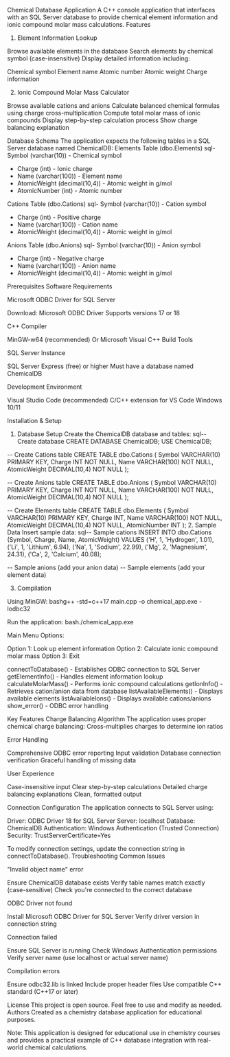 Chemical Database Application
A C++ console application that interfaces with an SQL Server database to provide chemical element information and ionic compound molar mass calculations.
Features
1. Element Information Lookup

Browse available elements in the database
Search elements by chemical symbol (case-insensitive)
Display detailed information including:

Chemical symbol
Element name
Atomic number
Atomic weight
Charge information



2. Ionic Compound Molar Mass Calculator

Browse available cations and anions
Calculate balanced chemical formulas using charge cross-multiplication
Compute total molar mass of ionic compounds
Display step-by-step calculation process
Show charge balancing explanation

Database Schema
The application expects the following tables in a SQL Server database named ChemicalDB:
Elements Table (dbo.Elements)
sql- Symbol (varchar(10)) - Chemical symbol
- Charge (int) - Ionic charge
- Name (varchar(100)) - Element name
- AtomicWeight (decimal(10,4)) - Atomic weight in g/mol
- AtomicNumber (int) - Atomic number
  
Cations Table (dbo.Cations)
sql- Symbol (varchar(10)) - Cation symbol
- Charge (int) - Positive charge
- Name (varchar(100)) - Cation name
- AtomicWeight (decimal(10,4)) - Atomic weight in g/mol
  
Anions Table (dbo.Anions)
sql- Symbol (varchar(10)) - Anion symbol
- Charge (int) - Negative charge
- Name (varchar(100)) - Anion name
- AtomicWeight (decimal(10,4)) - Atomic weight in g/mol
  
Prerequisites
Software Requirements

Microsoft ODBC Driver for SQL Server

Download: Microsoft ODBC Driver
Supports versions 17 or 18


C++ Compiler

MinGW-w64 (recommended)
Or Microsoft Visual C++ Build Tools


SQL Server Instance

SQL Server Express (free) or higher
Must have a database named ChemicalDB



Development Environment

Visual Studio Code (recommended)
C/C++ extension for VS Code
Windows 10/11

Installation & Setup
1. Database Setup
Create the ChemicalDB database and tables:
sql-- Create database
CREATE DATABASE ChemicalDB;
USE ChemicalDB;

-- Create Cations table
CREATE TABLE dbo.Cations (
    Symbol VARCHAR(10) PRIMARY KEY,
    Charge INT NOT NULL,
    Name VARCHAR(100) NOT NULL,
    AtomicWeight DECIMAL(10,4) NOT NULL
);

-- Create Anions table
CREATE TABLE dbo.Anions (
    Symbol VARCHAR(10) PRIMARY KEY,
    Charge INT NOT NULL,
    Name VARCHAR(100) NOT NULL,
    AtomicWeight DECIMAL(10,4) NOT NULL
);

-- Create Elements table
CREATE TABLE dbo.Elements (
    Symbol VARCHAR(10) PRIMARY KEY,
    Charge INT,
    Name VARCHAR(100) NOT NULL,
    AtomicWeight DECIMAL(10,4) NOT NULL,
    AtomicNumber INT
);
2. Sample Data
Insert sample data:
sql-- Sample cations
INSERT INTO dbo.Cations (Symbol, Charge, Name, AtomicWeight)
VALUES 
('H', 1, 'Hydrogen', 1.01),
('Li', 1, 'Lithium', 6.94),
('Na', 1, 'Sodium', 22.99),
('Mg', 2, 'Magnesium', 24.31),
('Ca', 2, 'Calcium', 40.08);

-- Sample anions (add your anion data)
-- Sample elements (add your element data)

3. Compilation
   
Using MinGW:
bashg++ -std=c++17 main.cpp -o chemical_app.exe -lodbc32


Run the application:
bash./chemical_app.exe

Main Menu Options:

Option 1: Look up element information
Option 2: Calculate ionic compound molar mass
Option 3: Exit


connectToDatabase() - Establishes ODBC connection to SQL Server
getElementInfo() - Handles element information lookup
calculateMolarMass() - Performs ionic compound calculations
getIonInfo() - Retrieves cation/anion data from database
listAvailableElements() - Displays available elements
listAvailableIons() - Displays available cations/anions
show_error() - ODBC error handling

Key Features
Charge Balancing Algorithm
The application uses proper chemical charge balancing:
Cross-multiplies charges to determine ion ratios

Error Handling

Comprehensive ODBC error reporting
Input validation
Database connection verification
Graceful handling of missing data

User Experience

Case-insensitive input
Clear step-by-step calculations
Detailed charge balancing explanations
Clean, formatted output

Connection Configuration
The application connects to SQL Server using:

Driver: ODBC Driver 18 for SQL Server
Server: localhost
Database: ChemicalDB
Authentication: Windows Authentication (Trusted Connection)
Security: TrustServerCertificate=Yes

To modify connection settings, update the connection string in connectToDatabase().
Troubleshooting
Common Issues

"Invalid object name" error

Ensure ChemicalDB database exists
Verify table names match exactly (case-sensitive)
Check you're connected to the correct database


ODBC Driver not found

Install Microsoft ODBC Driver for SQL Server
Verify driver version in connection string


Connection failed

Ensure SQL Server is running
Check Windows Authentication permissions
Verify server name (use localhost or actual server name)


Compilation errors

Ensure odbc32.lib is linked
Include proper header files
Use compatible C++ standard (C++17 or later)


License
This project is open source. Feel free to use and modify as needed.
Authors
Created as a chemistry database application for educational purposes.

Note: This application is designed for educational use in chemistry courses and provides a practical example of C++ database integration with real-world chemical calculations.
